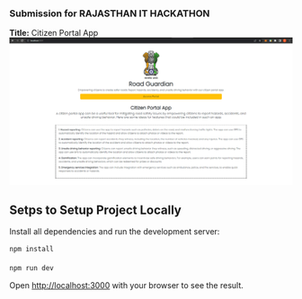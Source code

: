 ### Submission for RAJASTHAN IT HACKATHON


<b>Title:</b> Citizen Portal App
![Landing Page](/road-guardian.png)

## Setps to Setup Project Locally

Install all dependencies and run the development server:

```bash
npm install

npm run dev
```

Open [http://localhost:3000](http://localhost:3000) with your browser to see the result.
